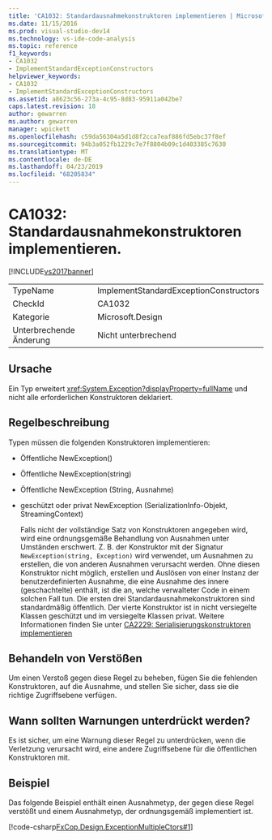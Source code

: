 ```yaml
---
title: 'CA1032: Standardausnahmekonstruktoren implementieren | Microsoft-Dokumentation'
ms.date: 11/15/2016
ms.prod: visual-studio-dev14
ms.technology: vs-ide-code-analysis
ms.topic: reference
f1_keywords:
- CA1032
- ImplementStandardExceptionConstructors
helpviewer_keywords:
- CA1032
- ImplementStandardExceptionConstructors
ms.assetid: a8623c56-273a-4c95-8d83-95911a042be7
caps.latest.revision: 18
author: gewarren
ms.author: gewarren
manager: wpickett
ms.openlocfilehash: c59da56304a5d1d8f2cca7eaf886fd5ebc37f8ef
ms.sourcegitcommit: 94b3a052fb1229c7e7f8804b09c1d403385c7630
ms.translationtype: MT
ms.contentlocale: de-DE
ms.lasthandoff: 04/23/2019
ms.locfileid: "68205834"
---
```

# <a name="ca1032-implement-standard-exception-constructors"></a>CA1032: Standardausnahmekonstruktoren implementieren.
[!INCLUDE[vs2017banner](../includes/vs2017banner.md)]

|||
|-|-|
|TypeName|ImplementStandardExceptionConstructors|
|CheckId|CA1032|
|Kategorie|Microsoft.Design|
|Unterbrechende Änderung|Nicht unterbrechend|

## <a name="cause"></a>Ursache
 Ein Typ erweitert <xref:System.Exception?displayProperty=fullName> und nicht alle erforderlichen Konstruktoren deklariert.

## <a name="rule-description"></a>Regelbeschreibung
 Typen müssen die folgenden Konstruktoren implementieren:

- Öffentliche NewException()

- Öffentliche NewException(string)

- Öffentliche NewException (String, Ausnahme)

- geschützt oder privat NewException (SerializationInfo-Objekt, StreamingContext)

  Falls nicht der vollständige Satz von Konstruktoren angegeben wird, wird eine ordnungsgemäße Behandlung von Ausnahmen unter Umständen erschwert. Z. B. der Konstruktor mit der Signatur `NewException(string, Exception)` wird verwendet, um Ausnahmen zu erstellen, die von anderen Ausnahmen verursacht werden. Ohne diesen Konstruktor nicht möglich, erstellen und Auslösen von einer Instanz der benutzerdefinierten Ausnahme, die eine Ausnahme des innere (geschachtelte) enthält, ist die an, welche verwalteter Code in einem solchen Fall tun. Die ersten drei Standardausnahmekonstruktoren sind standardmäßig öffentlich. Der vierte Konstruktor ist in nicht versiegelte Klassen geschützt und im versiegelte Klassen privat. Weitere Informationen finden Sie unter [CA2229: Serialisierungskonstruktoren implementieren](../code-quality/ca2229-implement-serialization-constructors.md)

## <a name="how-to-fix-violations"></a>Behandeln von Verstößen
 Um einen Verstoß gegen diese Regel zu beheben, fügen Sie die fehlenden Konstruktoren, auf die Ausnahme, und stellen Sie sicher, dass sie die richtige Zugriffsebene verfügen.

## <a name="when-to-suppress-warnings"></a>Wann sollten Warnungen unterdrückt werden?
 Es ist sicher, um eine Warnung dieser Regel zu unterdrücken, wenn die Verletzung verursacht wird, eine andere Zugriffsebene für die öffentlichen Konstruktoren mit.

## <a name="example"></a>Beispiel
 Das folgende Beispiel enthält einen Ausnahmetyp, der gegen diese Regel verstößt und einem Ausnahmetyp, der ordnungsgemäß implementiert ist.

 [!code-csharp[FxCop.Design.ExceptionMultipleCtors#1](../snippets/csharp/VS_Snippets_CodeAnalysis/FxCop.Design.ExceptionMultipleCtors/cs/FxCop.Design.ExceptionMultipleCtors.cs#1)]
